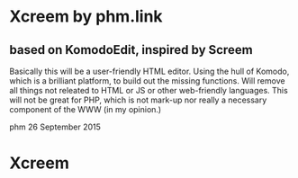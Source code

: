 # Xcreem by phm.link
## based on KomodoEdit, inspired by Screem

Basically this will be a user-friendly HTML editor. Using the hull of Komodo, which is a brilliant
platform, to build out the missing functions. Will remove all things not releated to HTML or JS or
other web-friendly languages. This will not be great for PHP, which is not mark-up nor really
a necessary component of the WWW (in my opinion.)

phm
26 September 2015
# Xcreem
